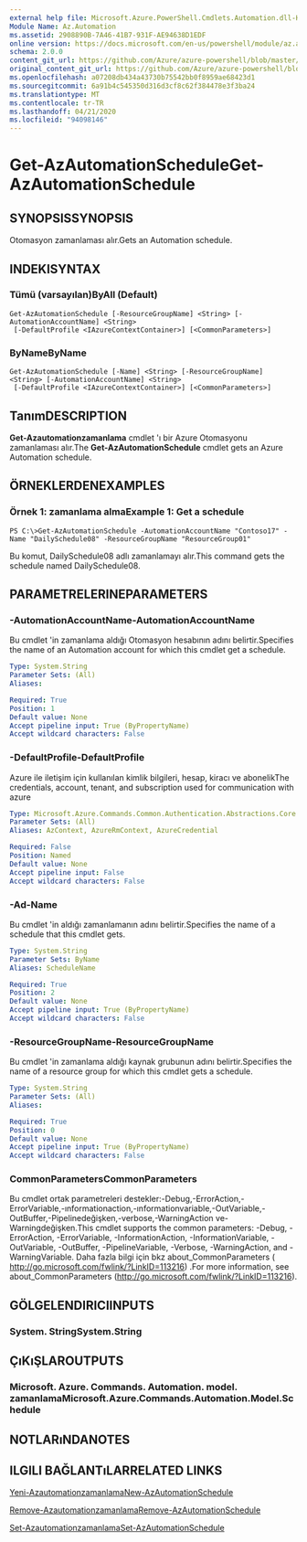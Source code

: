 ```yaml
---
external help file: Microsoft.Azure.PowerShell.Cmdlets.Automation.dll-Help.xml
Module Name: Az.Automation
ms.assetid: 2908890B-7A46-41B7-931F-AE94638D1EDF
online version: https://docs.microsoft.com/en-us/powershell/module/az.automation/get-azautomationschedule
schema: 2.0.0
content_git_url: https://github.com/Azure/azure-powershell/blob/master/src/Automation/Automation/help/Get-AzAutomationSchedule.md
original_content_git_url: https://github.com/Azure/azure-powershell/blob/master/src/Automation/Automation/help/Get-AzAutomationSchedule.md
ms.openlocfilehash: a07208db434a43730b75542bb0f8959ae68423d1
ms.sourcegitcommit: 6a91b4c545350d316d3cf8c62f384478e3f3ba24
ms.translationtype: MT
ms.contentlocale: tr-TR
ms.lasthandoff: 04/21/2020
ms.locfileid: "94098146"
---
```

# <span data-ttu-id="3f8dd-101">Get-AzAutomationSchedule</span><span class="sxs-lookup"><span data-stu-id="3f8dd-101">Get-AzAutomationSchedule</span></span>

## <span data-ttu-id="3f8dd-102">SYNOPSIS</span><span class="sxs-lookup"><span data-stu-id="3f8dd-102">SYNOPSIS</span></span>
<span data-ttu-id="3f8dd-103">Otomasyon zamanlaması alır.</span><span class="sxs-lookup"><span data-stu-id="3f8dd-103">Gets an Automation schedule.</span></span>

## <span data-ttu-id="3f8dd-104">INDEKI</span><span class="sxs-lookup"><span data-stu-id="3f8dd-104">SYNTAX</span></span>

### <span data-ttu-id="3f8dd-105">Tümü (varsayılan)</span><span class="sxs-lookup"><span data-stu-id="3f8dd-105">ByAll (Default)</span></span>
```
Get-AzAutomationSchedule [-ResourceGroupName] <String> [-AutomationAccountName] <String>
 [-DefaultProfile <IAzureContextContainer>] [<CommonParameters>]
```

### <span data-ttu-id="3f8dd-106">ByName</span><span class="sxs-lookup"><span data-stu-id="3f8dd-106">ByName</span></span>
```
Get-AzAutomationSchedule [-Name] <String> [-ResourceGroupName] <String> [-AutomationAccountName] <String>
 [-DefaultProfile <IAzureContextContainer>] [<CommonParameters>]
```

## <span data-ttu-id="3f8dd-107">Tanım</span><span class="sxs-lookup"><span data-stu-id="3f8dd-107">DESCRIPTION</span></span>
<span data-ttu-id="3f8dd-108">**Get-Azautomationzamanlama** cmdlet 'ı bir Azure Otomasyonu zamanlaması alır.</span><span class="sxs-lookup"><span data-stu-id="3f8dd-108">The **Get-AzAutomationSchedule** cmdlet gets an Azure Automation schedule.</span></span>

## <span data-ttu-id="3f8dd-109">ÖRNEKLERDEN</span><span class="sxs-lookup"><span data-stu-id="3f8dd-109">EXAMPLES</span></span>

### <span data-ttu-id="3f8dd-110">Örnek 1: zamanlama alma</span><span class="sxs-lookup"><span data-stu-id="3f8dd-110">Example 1: Get a schedule</span></span>
```
PS C:\>Get-AzAutomationSchedule -AutomationAccountName "Contoso17" -Name "DailySchedule08" -ResourceGroupName "ResourceGroup01"
```

<span data-ttu-id="3f8dd-111">Bu komut, DailySchedule08 adlı zamanlamayı alır.</span><span class="sxs-lookup"><span data-stu-id="3f8dd-111">This command gets the schedule named DailySchedule08.</span></span>

## <span data-ttu-id="3f8dd-112">PARAMETRELERINE</span><span class="sxs-lookup"><span data-stu-id="3f8dd-112">PARAMETERS</span></span>

### <span data-ttu-id="3f8dd-113">-AutomationAccountName</span><span class="sxs-lookup"><span data-stu-id="3f8dd-113">-AutomationAccountName</span></span>
<span data-ttu-id="3f8dd-114">Bu cmdlet 'in zamanlama aldığı Otomasyon hesabının adını belirtir.</span><span class="sxs-lookup"><span data-stu-id="3f8dd-114">Specifies the name of an Automation account for which this cmdlet get a schedule.</span></span>

```yaml
Type: System.String
Parameter Sets: (All)
Aliases:

Required: True
Position: 1
Default value: None
Accept pipeline input: True (ByPropertyName)
Accept wildcard characters: False
```

### <span data-ttu-id="3f8dd-115">-DefaultProfile</span><span class="sxs-lookup"><span data-stu-id="3f8dd-115">-DefaultProfile</span></span>
<span data-ttu-id="3f8dd-116">Azure ile iletişim için kullanılan kimlik bilgileri, hesap, kiracı ve abonelik</span><span class="sxs-lookup"><span data-stu-id="3f8dd-116">The credentials, account, tenant, and subscription used for communication with azure</span></span>

```yaml
Type: Microsoft.Azure.Commands.Common.Authentication.Abstractions.Core.IAzureContextContainer
Parameter Sets: (All)
Aliases: AzContext, AzureRmContext, AzureCredential

Required: False
Position: Named
Default value: None
Accept pipeline input: False
Accept wildcard characters: False
```

### <span data-ttu-id="3f8dd-117">-Ad</span><span class="sxs-lookup"><span data-stu-id="3f8dd-117">-Name</span></span>
<span data-ttu-id="3f8dd-118">Bu cmdlet 'in aldığı zamanlamanın adını belirtir.</span><span class="sxs-lookup"><span data-stu-id="3f8dd-118">Specifies the name of a schedule that this cmdlet gets.</span></span>

```yaml
Type: System.String
Parameter Sets: ByName
Aliases: ScheduleName

Required: True
Position: 2
Default value: None
Accept pipeline input: True (ByPropertyName)
Accept wildcard characters: False
```

### <span data-ttu-id="3f8dd-119">-ResourceGroupName</span><span class="sxs-lookup"><span data-stu-id="3f8dd-119">-ResourceGroupName</span></span>
<span data-ttu-id="3f8dd-120">Bu cmdlet 'in zamanlama aldığı kaynak grubunun adını belirtir.</span><span class="sxs-lookup"><span data-stu-id="3f8dd-120">Specifies the name of a resource group for which this cmdlet gets a schedule.</span></span>

```yaml
Type: System.String
Parameter Sets: (All)
Aliases:

Required: True
Position: 0
Default value: None
Accept pipeline input: True (ByPropertyName)
Accept wildcard characters: False
```

### <span data-ttu-id="3f8dd-121">CommonParameters</span><span class="sxs-lookup"><span data-stu-id="3f8dd-121">CommonParameters</span></span>
<span data-ttu-id="3f8dd-122">Bu cmdlet ortak parametreleri destekler:-Debug,-ErrorAction,-ErrorVariable,-ınformationaction,-ınformationvariable,-OutVariable,-OutBuffer,-Pipelinedeğişken,-verbose,-WarningAction ve-Warningdeğişken.</span><span class="sxs-lookup"><span data-stu-id="3f8dd-122">This cmdlet supports the common parameters: -Debug, -ErrorAction, -ErrorVariable, -InformationAction, -InformationVariable, -OutVariable, -OutBuffer, -PipelineVariable, -Verbose, -WarningAction, and -WarningVariable.</span></span> <span data-ttu-id="3f8dd-123">Daha fazla bilgi için bkz about_CommonParameters ( http://go.microsoft.com/fwlink/?LinkID=113216) .</span><span class="sxs-lookup"><span data-stu-id="3f8dd-123">For more information, see about_CommonParameters (http://go.microsoft.com/fwlink/?LinkID=113216).</span></span>

## <span data-ttu-id="3f8dd-124">GÖLGELENDIRICI</span><span class="sxs-lookup"><span data-stu-id="3f8dd-124">INPUTS</span></span>

### <span data-ttu-id="3f8dd-125">System. String</span><span class="sxs-lookup"><span data-stu-id="3f8dd-125">System.String</span></span>

## <span data-ttu-id="3f8dd-126">ÇıKıŞLAR</span><span class="sxs-lookup"><span data-stu-id="3f8dd-126">OUTPUTS</span></span>

### <span data-ttu-id="3f8dd-127">Microsoft. Azure. Commands. Automation. model. zamanlama</span><span class="sxs-lookup"><span data-stu-id="3f8dd-127">Microsoft.Azure.Commands.Automation.Model.Schedule</span></span>

## <span data-ttu-id="3f8dd-128">NOTLARıNDA</span><span class="sxs-lookup"><span data-stu-id="3f8dd-128">NOTES</span></span>

## <span data-ttu-id="3f8dd-129">ILGILI BAĞLANTıLAR</span><span class="sxs-lookup"><span data-stu-id="3f8dd-129">RELATED LINKS</span></span>

[<span data-ttu-id="3f8dd-130">Yeni-Azautomationzamanlama</span><span class="sxs-lookup"><span data-stu-id="3f8dd-130">New-AzAutomationSchedule</span></span>](./New-AzAutomationSchedule.md)

[<span data-ttu-id="3f8dd-131">Remove-Azautomationzamanlama</span><span class="sxs-lookup"><span data-stu-id="3f8dd-131">Remove-AzAutomationSchedule</span></span>](./Remove-AzAutomationSchedule.md)

[<span data-ttu-id="3f8dd-132">Set-Azautomationzamanlama</span><span class="sxs-lookup"><span data-stu-id="3f8dd-132">Set-AzAutomationSchedule</span></span>](./Set-AzAutomationSchedule.md)


